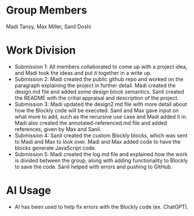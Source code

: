 # Group Members
Madi Tansy, Max Miller, Sanil Doshi

# Work Division 
- Submission 1: All members collaborated to come up with a project idea, and Madi took the ideas and put it together in a write up. 
- Submission 2: Madi created the public github repo and worked on the paragraph explaining the project in further detail. Madi created the design.md file and added some design block semantics. Sanil created the README with the critial appraisal and description of the project. 
- Submission 3: Madi updated the design2.md file with more detail about how the Blockly code will be executed. Sanil and Max gave input on what more to add, such as the recursive use case and Madi added it in. Madi also created the annotated-referenced.md file and added references, given by Max and Sanil.
- Submission 4: Sanil created the custom Blockly blocks, which was sent to Madi and Max to look over. Madi and Max added code to have the blocks generate JavaScript code. 
- Submission 5: Madi created the log.md file and explained how the work is divided between the group, along with adding functionality to Blockly to save the code. Sanil helped with errors and pushing to GitHub.

# AI Usage
- AI has been used to help fix errors with the Blockly code (ex. ChatGPT).
